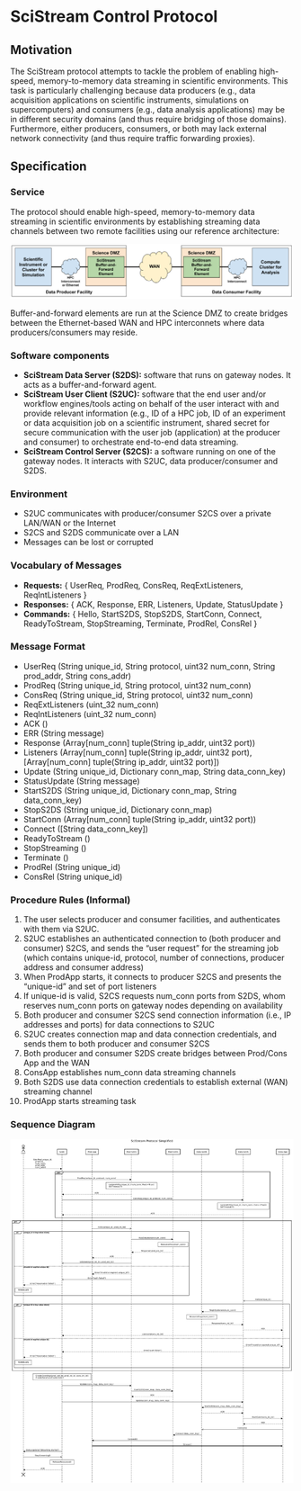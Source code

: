 # SciStream Control Protocol

## Motivation
The SciStream protocol attempts to tackle the problem of enabling high-speed,
memory-to-memory data streaming in scientific environments.
This task is particularly challenging because data producers
(e.g., data acquisition applications on scientific instruments, simulations on supercomputers)
and consumers (e.g., data analysis applications) may be in different security domains
(and thus require bridging of those domains).
Furthermore, either producers, consumers, or both may lack external network connectivity (and thus require traffic forwarding proxies).

## Specification

### Service
The protocol should enable high-speed, memory-to-memory data streaming in scientific environments
by establishing streaming data channels between two remote facilities using our reference architecture:

![alt text](figures/simple-arch.png "SciStream architecture")

Buffer-and-forward elements are run at the Science DMZ to create bridges between the Ethernet-based WAN and HPC interconnets where data producers/consumers may reside.

### Software components
* **SciStream Data Server (S2DS):** software that runs on gateway nodes. It acts as a buffer-and-forward agent.
* **SciStream User Client (S2UC):** software that the end user and/or workflow engines/tools acting on behalf of the user interact with and provide relevant information (e.g., ID of a HPC job, ID of an experiment or data acquisition job on a scientific instrument, shared secret for secure communication with the user job (application) at the producer and consumer) to orchestrate end-to-end data streaming.
* **SciStream Control Server (S2CS):** a software running on one of the gateway nodes. It interacts with S2UC, data producer/consumer and S2DS.

### Environment
* S2UC communicates with producer/consumer S2CS over a private LAN/WAN or the Internet
* S2CS and S2DS communicate over a LAN
* Messages can be lost or corrupted

### Vocabulary of Messages
* **Requests:** { UserReq, ProdReq, ConsReq, ReqExtListeners, ReqIntListeners }
* **Responses:** { ACK, Response, ERR, Listeners, Update, StatusUpdate }
* **Commands:** { Hello, StartS2DS, StopS2DS, StartConn, Connect, ReadyToStream, StopStreaming, Terminate, ProdRel, ConsRel }

### Message Format
* UserReq (String unique_id, String protocol, uint32 num_conn, String prod_addr, String cons_addr)
* ProdReq (String unique_id, String protocol, uint32 num_conn)
* ConsReq (String unique_id, String protocol, uint32 num_conn)
* ReqExtListeners (uint_32 num_conn)
* ReqIntListeners (uint_32 num_conn)
* ACK ()
* ERR (String message)
* Response (Array[num_conn] tuple(String ip_addr, uint32 port))
* Listeners (Array[num_conn] tuple(String ip_addr, uint32 port), [Array[num_conn] tuple(String ip_addr, uint32 port)])
* Update (String unique_id, Dictionary conn_map, String data_conn_key)
* StatusUpdate (String message)
* StartS2DS (String unique_id, Dictionary conn_map, String data_conn_key)
* StopS2DS (String unique_id, Dictionary conn_map)
* StartConn (Array[num_conn] tuple(String ip_addr, uint32 port))
* Connect ([String data_conn_key])
* ReadyToStream ()
* StopStreaming ()
* Terminate ()
* ProdRel (String unique_id)
* ConsRel (String unique_id)

### Procedure Rules (Informal)
1. The user selects producer and consumer facilities, and authenticates with them via S2UC.
2. S2UC establishes an authenticated connection to (both producer and consumer) S2CS, and sends the “user request” for the streaming job (which contains unique-id, protocol, number of connections, producer address and consumer address)
3. When ProdApp starts, it connects to producer S2CS and presents the “unique-id” and set of port listeners
4. If unique-id is valid, S2CS requests num_conn ports from S2DS, whom reserves num_conn ports on gateway nodes depending on availability
5. Both producer and consumer S2CS send connection information (i.e., IP addresses and ports) for data connections to S2UC
6. S2UC creates connection map and data connection credentials, and sends them to both producer and consumer S2CS
7. Both producer and consumer S2DS create bridges between Prod/Cons App and the WAN
8. ConsApp establishes num_conn data streaming channels
9. Both S2DS use data connection credentials to establish external (WAN) streaming channel
10. ProdApp starts streaming task

### Sequence Diagram

![alt text](figures/scistream-protocol-simple.png "SciStream sequence diagram")
